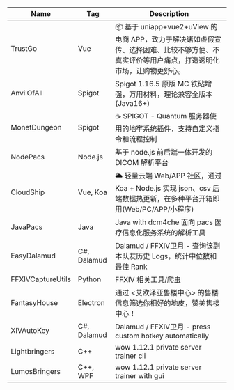 | Name              | Tag         | Description                                                                        |
|-------------------|-------------|------------------------------------------------------------------------------------|
| TrustGo           | Vue         | 📦 基于 uniapp+vue2+uView 的电商 APP，致力于解决诸如虚假宣传、选择困难、比较不够方便、不真实评价等用户痛点，打造透明化市场，让购物更舒心。 |
| AnvilOfAll        | Spigot      | Spigot 1.16.5 原版 MC 铁砧增强，万用材料，理论兼容全版本 (Java16+)                                    |
| MonetDungeon      | Spigot      | ☕️ SPIGOT - Quantum 服务器使用的地牢系统插件，支持自定义指令和流程控制                                      |
| NodePacs          | Node.js     | 基于 node.js 前后端一体开发的 DICOM 解析平台                                                     |
| CloudShip         | Vue, Koa    | 🌥️ 轻量云端 Web/APP 社区，通过 Koa + Node.js 实现 json、csv 后端数据热更新，在多种平台开箱即用(Web/PC/APP/小程序) |
| JavaPacs          | Java        | Java with dcm4che 面向 pacs 医疗信息化服务系统的解析工具                                           |
| EasyDalamud       | C#, Dalamud | Dalamud / FFXIV卫月 - 查询该副本队友历史 Logs，统计中位数和最佳 Rank                                   |
| FFXIVCaptureUtils | Python      | FFXIV 相关工具/爬虫                                                                      |
| FantasyHouse      | Electron    | 通过 <艾欧泽亚售楼中心> 的售楼信息筛选你相好的地皮，赞美售楼中心！                                                |
| XIVAutoKey        | C#, Dalamud | Dalamud / FFXIV卫月 - press custom hotkey automatically                              |
| Lightbringers     | C++         | wow 1.12.1 private server trainer cli                                              |
| LumosBringers     | C++, WPF    | wow 1.12.1 private server trainer with gui                                         |